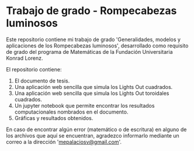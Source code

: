 # Trabajo de grado - Rompecabezas luminosos

Este repositorio contiene mi trabajo de grado 'Generalidades, modelos y aplicaciones de los Rompecabezas luminosos', desarrollado como requisito de grado del programa de Matemáticas de la Fundación Universitaria Konrad Lorenz. 

El repositorio contiene:
  1. El documento de tesis.
  2. Una aplicación web sencilla que simula los Lights Out cuadrados.
  3. Una aplicación web sencilla que simula los Lights Out toroidales cuadrados.
  4. Un jupyter notebook que permite encontrar los resultados computacionales nombrados en el documento.
  5. Gráficas y resultados obtenidos.

En caso de encontrar algún error (matemático o de escritura) en alguno de los archivos que aquí se encuentran, agradezco informarlo mediante un correo a la dirección 'mepalaciosv@gmail.com'.
